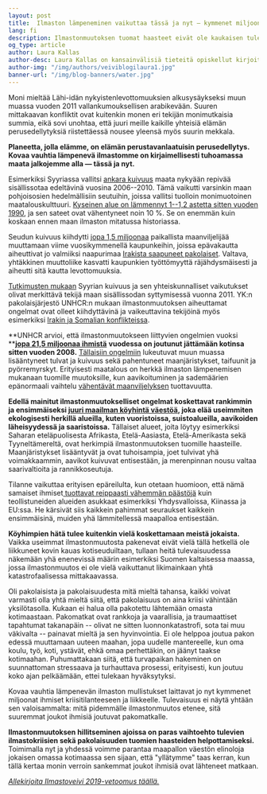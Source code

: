 ```yaml
---
layout: post
title:  Ilmaston lämpeneminen vaikuttaa tässä ja nyt — kymmenet miljoonat ilmastopakolaiset ovat jo liikkeellä
lang: fi
description: Ilmastonmuutoksen tuomat haasteet eivät ole kaukaisen tulevaisuuden epämääräisiä ongelmia, vaan ne vaikuttavat jo — tässä ja nyt. Kymmenet miljoonat ihmiset ovat jo joutuneet jättämään kotiseutunsa ilmaston lämpenemisen mukanaan tuomion luonnonmullistusten takia, ja heidän määränsä tulee vain lisääntymään tulevina vuosikymmeninä.
og_type: article
author: Laura Kallas
author-desc: Laura Kallas on kansainvälisiä tieteitä opiskellut kirjoittaja ja pohdiskelija. Hänen lempiajanvietteensä on Suomen puhtaassa luonnossa samoilu, ja hän haluaa, että voi tehdä niin tulevaisuudessakin.
author-img: "/img/authors/veiviblogilaura1.jpg"
banner-url: "/img/blog-banners/water.jpg"
---
```


Moni mieltää Lähi-idän nykyistenlevottomuuksien alkusysäykseksi muun muassa vuoden 2011 vallankumouksellisen arabikevään. Suuren mittakaavan konfliktit ovat kuitenkin monen eri tekijän monimutkaisia summia, eikä sovi unohtaa, että juuri meille kaikille yhteisiä elämän perusedellytyksiä riistettäessä nousee yleensä myös suurin mekkala.

**Planeetta, jolla elämme, on elämän perustavanlaatuisin perusedellytys. Kovaa vauhtia lämpenevä ilmastomme on kirjaimellisesti tuhoamassa maata jalkojemme alla — tässä ja nyt.**

Esimerkiksi Syyriassa vallitsi [ankara kuivuus](https://www.maailma.net/uutiset/tutkimus-ilmastonmuutos-vaikutti-syyrian-sisallissodan-syttymiseen) maata nykyään repivää sisällissotaa edeltävinä vuosina 2006--2010. Tämä vaikutti varsinkin maan pohjoisosien hedelmällisiin seutuihin, joissa vallitsi tuolloin monimuotoinen maatalouskulttuuri. [Kyseinen alue on lämmennyt 1--1,2 astetta sitten vuoden 1990](https://www.pnas.org/content/early/2015/02/23/1421533112), ja sen sateet ovat vähentyneet noin 10 %. Se on enemmän kuin koskaan ennen maan ilmaston mitatussa historiassa.

Seudun kuivuus kiihdytti [jopa 1,5 miljoonaa](https://www.unhcr.org/news/latest/2016/11/581f52dc4/frequently-asked-questions-climate-change-disaster-displacement.html) paikallista maanviljelijää muuttamaan viime vuosikymmenellä kaupunkeihin, joissa epävakautta aiheuttivat jo valmiiksi naapurimaa [Irakista saapuneet pakolaiset](https://www.maailma.net/uutiset/tutkimus-ilmastonmuutos-vaikutti-syyrian-sisallissodan-syttymiseen). Valtava, yhtäkkinen muuttoliike kasvatti kaupunkien työttömyyttä räjähdysmäisesti ja aiheutti sitä kautta levottomuuksia.

[Tutkimusten mukaan](https://www.maailma.net/uutiset/tutkimus-ilmastonmuutos-vaikutti-syyrian-sisallissodan-syttymiseen) Syyrian kuivuus ja sen yhteiskunnalliset vaikutukset olivat merkittävä tekijä maan sisällissodan syttymisessä vuonna 2011. YK:n pakolaisjärjestö UNHCR:n mukaan ilmastonmuutoksen aiheuttamat ongelmat ovat olleet kiihdyttävinä ja vaikeuttavina tekijöinä myös esimerkiksi [Irakin ja Somalian konflikteissa](https://www.unhcr.org/news/latest/2016/11/581f52dc4/frequently-asked-questions-climate-change-disaster-displacement.html).

**UNHCR arvioi, että ilmastonmuutokseen liittyvien ongelmien vuoksi **[**jopa 21,5 miljoonaa ihmistä**](https://www.unhcr.org/news/latest/2016/11/581f52dc4/frequently-asked-questions-climate-change-disaster-displacement.html) **vuodessa on joutunut jättämään kotinsa sitten vuoden 2008.** [Tällaisiin ongelmiin](http://global.finland.fi/public/default.aspx?nodeid=39811&contentlan=1&culture=fi-FI) lukeutuvat muun muassa lisääntyneet tulvat ja kuivuus sekä pahentuneet maanjäristykset, taifuunit ja pyörremyrskyt. Erityisesti maatalous on herkkä ilmaston lämpenemisen mukanaan tuomille muutoksille, kun aavikoituminen ja sademäärien epänormaali vaihtelu [vähentävät maanviljelyksen](https://ilmasto-opas.fi/fi/ilmastonmuutos/vaikutukset/-/artikkeli/01a9776c-a223-4e5b-82ce-c58900bc591b/globaalit-sukupuolivaikutukset.html) tuottavuutta.

**Edellä mainitut ilmastonmuutokselliset ongelmat koskettavat rankimmin ja ensimmäiseksi [juuri maailman köyhintä väestöä](http://global.finland.fi/public/default.aspx?nodeid=39811&contentlan=1&culture=fi-FI), joka elää useimmiten ekologisesti herkillä alueilla, kuten vuoristoissa, suistoalueilla, aavikoiden läheisyydessä ja saaristoissa.** Tällaiset alueet, joita löytyy esimerkiksi Saharan eteläpuolisesta Afrikasta, Etelä-Aasiasta, Etelä-Amerikasta sekä Tyyneltämereltä, ovat herkimpiä ilmastonmuutoksen tuomille haasteille. Maanjäristykset lisääntyvät ja ovat tuhoisampia, joet tulvivat yhä voimakkaammin, aavikot kuivuvat entisestään, ja merenpinnan nousu valtaa saarivaltioita ja rannikkoseutuja.

Tilanne vaikuttaa erityisen epäreilulta, kun otetaan huomioon, että nämä samaiset ihmiset[ tuottavat reippaasti vähemmän päästöjä](https://yle.fi/aihe/artikkeli/2018/12/12/ilmastonmuutos-on-ihmiskunnan-kohtalonkysymys-tutki-kuka-paastoista-oikeastaan) kuin teollistuneiden alueiden asukkaat esimerkiksi Yhdysvalloissa, Kiinassa ja EU:ssa. He kärsivät siis kaikkein pahimmat seuraukset kaikkein ensimmäisinä, muiden yhä lämmitellessä maapalloa entisestään.

**Köyhimpien hätä tulee kuitenkin vielä koskettamaan meistä jokaista.** Vaikka useimmat ilmastonmuutosta pakenevat eivät vielä tällä hetkellä ole liikkuneet kovin kauas kotiseuduiltaan, tullaan heitä tulevaisuudessa näkemään yhä enenevissä määrin esimerkiksi Suomen kaltaisessa maassa, jossa ilmastonmuutos ei ole vielä vaikuttanut likimainkaan yhtä katastrofaalisessa mittakaavassa.

Oli pakolaisista ja pakolaisuudesta mitä mieltä tahansa, kaikki voivat varmasti olla yhtä mieltä siitä, että pakolaisuus on aina kriisi vähintään yksilötasolla. Kukaan ei halua olla pakotettu lähtemään omasta kotimaastaan. Pakomatkat ovat rankkoja ja vaarallisia, ja traumaattiset tapahtumat takanapäin -- olivat ne sitten luonnonkatastrofi, sota tai muu väkivalta -- painavat mieltä ja sen hyvinvointia. Ei ole helppoa joutua pakon edessä muuttamaan uuteen maahan, jopa uudelle mantereelle, kun oma koulu, työ, koti, ystävät, ehkä omaa perhettäkin, on jäänyt taakse kotimaahan. Puhumattakaan siitä, että turvapaikan hakeminen on suunnattoman stressaava ja turhauttava prosessi, erityisesti, kun joutuu koko ajan pelkäämään, ettei tulekaan hyväksytyksi.

Kovaa vauhtia lämpenevän ilmaston mullistukset laittavat jo nyt kymmenet miljoonat ihmiset kriisitilanteeseen ja liikkeelle. Tulevaisuus ei näytä yhtään sen valoisammalta: mitä pidemmälle ilmastonmuutos etenee, sitä suuremmat joukot ihmisiä joutuvat pakomatkalle.

**Ilmastonmuutoksen hillitseminen ajoissa on paras vaihtoehto tulevien ilmastokriisien sekä pakolaisuuden tuomien haasteiden helpottamiseksi.** Toimimalla nyt ja yhdessä voimme parantaa maapallon väestön elinoloja jokaisen omassa kotimaassa sen sijaan, että "yllätymme" taas kerran, kun tällä kertaa monin verroin sankemmat joukot ihmisiä ovat lähteneet matkaan.

[*Allekirjoita Ilmastoveivi 2019-vetoomus täällä.*](https://www.ilmastoveivi2019.fi/)